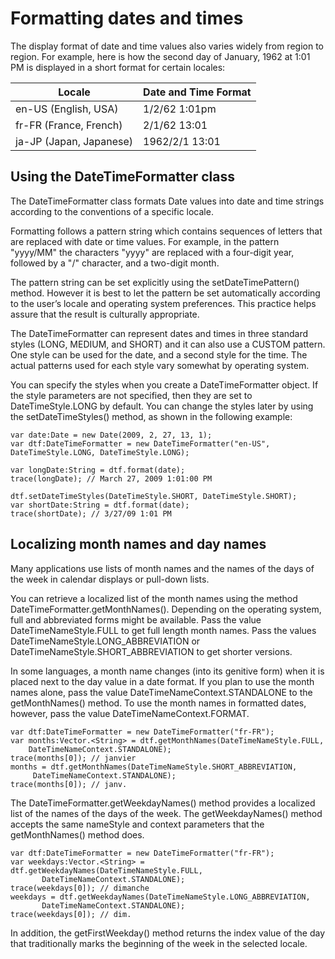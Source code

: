 # Formatting dates and times

<div>

The display format of date and time values also varies widely from region to
region. For example, here is how the second day of January, 1962 at 1:01 PM is
displayed in a short format for certain locales:

<div>

| Locale                  | Date and Time Format |
| ----------------------- | -------------------- |
| en-US (English, USA)    | 1/2/62 1:01pm        |
| fr-FR (France, French)  | 2/1/62 13:01         |
| ja-JP (Japan, Japanese) | 1962/2/1 13:01       |

</div>

</div>

<div>

## Using the DateTimeFormatter class

<div>

The DateTimeFormatter class formats Date values into date and time strings
according to the conventions of a specific locale.

Formatting follows a pattern string which contains sequences of letters that are
replaced with date or time values. For example, in the pattern "yyyy/MM" the
characters "yyyy" are replaced with a four-digit year, followed by a "/"
character, and a two-digit month.

The pattern string can be set explicitly using the setDateTimePattern() method.
However it is best to let the pattern be set automatically according to the
user’s locale and operating system preferences. This practice helps assure that
the result is culturally appropriate.

The DateTimeFormatter can represent dates and times in three standard styles
(LONG, MEDIUM, and SHORT) and it can also use a CUSTOM pattern. One style can be
used for the date, and a second style for the time. The actual patterns used for
each style vary somewhat by operating system.

You can specify the styles when you create a DateTimeFormatter object. If the
style parameters are not specified, then they are set to DateTimeStyle.LONG by
default. You can change the styles later by using the setDateTimeStyles()
method, as shown in the following example:

    var date:Date = new Date(2009, 2, 27, 13, 1);
    var dtf:DateTimeFormatter = new DateTimeFormatter("en-US",
    DateTimeStyle.LONG, DateTimeStyle.LONG);

    var longDate:String = dtf.format(date);
    trace(longDate); // March 27, 2009 1:01:00 PM

    dtf.setDateTimeStyles(DateTimeStyle.SHORT, DateTimeStyle.SHORT);
    var shortDate:String = dtf.format(date);
    trace(shortDate); // 3/27/09 1:01 PM

</div>

</div>

<div>

## Localizing month names and day names

<div>

Many applications use lists of month names and the names of the days of the week
in calendar displays or pull-down lists.

You can retrieve a localized list of the month names using the method
DateTimeFormatter.getMonthNames(). Depending on the operating system, full and
abbreviated forms might be available. Pass the value DateTimeNameStyle.FULL to
get full length month names. Pass the values DateTimeNameStyle.LONG_ABBREVIATION
or DateTimeNameStyle.SHORT_ABBREVIATION to get shorter versions.

In some languages, a month name changes (into its genitive form) when it is
placed next to the day value in a date format. If you plan to use the month
names alone, pass the value DateTimeNameContext.STANDALONE to the
getMonthNames() method. To use the month names in formatted dates, however, pass
the value DateTimeNameContext.FORMAT.

    var dtf:DateTimeFormatter = new DateTimeFormatter("fr-FR");
    var months:Vector.<String> = dtf.getMonthNames(DateTimeNameStyle.FULL,
        DateTimeNameContext.STANDALONE);
    trace(months[0]); // janvier
    months = dtf.getMonthNames(DateTimeNameStyle.SHORT_ABBREVIATION,
         DateTimeNameContext.STANDALONE);
    trace(months[0]); // janv.

The DateTimeFormatter.getWeekdayNames() method provides a localized list of the
names of the days of the week. The getWeekdayNames() method accepts the same
nameStyle and context parameters that the getMonthNames() method does.

    var dtf:DateTimeFormatter = new DateTimeFormatter("fr-FR");
    var weekdays:Vector.<String> = dtf.getWeekdayNames(DateTimeNameStyle.FULL,
           DateTimeNameContext.STANDALONE);
    trace(weekdays[0]); // dimanche
    weekdays = dtf.getWeekdayNames(DateTimeNameStyle.LONG_ABBREVIATION,
           DateTimeNameContext.STANDALONE);
    trace(weekdays[0]); // dim.

In addition, the getFirstWeekday() method returns the index value of the day
that traditionally marks the beginning of the week in the selected locale.

</div>

</div>

<div>

<div>

</div>

</div>
